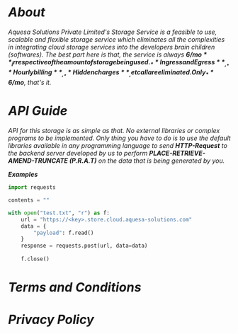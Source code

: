 # *About*
_Aquesa Solutions Private Limited's Storage Service is a feasible to use, scalable and flexible storage service which eliminates all the complexities in integrating cloud storage services into the developers brain children (softwares). The best part here is that, the service is always _**6$/mo**_ irrespective of the amount of storage being used. _**Ingress and Egress**_, _**Hourly billing**_, _**Hidden charges**_, etc all are eliminated. Only _**6$/mo**_, that's it._

# _API Guide_

_API for this storage is as simple as that. No external libraries or complex programs to be implemented. Only thing you have to do is to use the default libraries available in any programming language to send **HTTP-Request** to the backend server developed by us to perform **PLACE-RETRIEVE-AMEND-TRUNCATE (P.R.A.T)** on the data that is being generated by you._

_**Examples**_

```python
import requests

contents = ""

with open("test.txt", "r") as f:
    url = "https://<key>.store.cloud.aquesa-solutions.com"
    data = {
        "payload": f.read()
    }
    response = requests.post(url, data=data)
    
    f.close()

```
# *Terms and Conditions*

# *Privacy Policy*